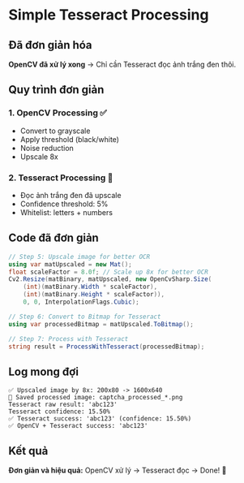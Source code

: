 # Simple Tesseract Processing

## Đã đơn giản hóa

**OpenCV đã xử lý xong** → Chỉ cần Tesseract đọc ảnh trắng đen thôi.

## Quy trình đơn giản

### 1. **OpenCV Processing** ✅
- Convert to grayscale
- Apply threshold (black/white)
- Noise reduction
- Upscale 8x

### 2. **Tesseract Processing** 🎯
- Đọc ảnh trắng đen đã upscale
- Confidence threshold: 5%
- Whitelist: letters + numbers

## Code đã đơn giản

```csharp
// Step 5: Upscale image for better OCR
using var matUpscaled = new Mat();
float scaleFactor = 8.0f; // Scale up 8x for better OCR
Cv2.Resize(matBinary, matUpscaled, new OpenCvSharp.Size(
    (int)(matBinary.Width * scaleFactor), 
    (int)(matBinary.Height * scaleFactor)), 
    0, 0, InterpolationFlags.Cubic);

// Step 6: Convert to Bitmap for Tesseract
using var processedBitmap = matUpscaled.ToBitmap();

// Step 7: Process with Tesseract
string result = ProcessWithTesseract(processedBitmap);
```

## Log mong đợi

```
✅ Upscaled image by 8x: 200x80 -> 1600x640
💾 Saved processed image: captcha_processed_*.png
Tesseract raw result: 'abc123'
Tesseract confidence: 15.50%
✅ Tesseract success: 'abc123' (confidence: 15.50%)
✅ OpenCV + Tesseract success: 'abc123'
```

## Kết quả

**Đơn giản và hiệu quả:** OpenCV xử lý → Tesseract đọc → Done! 🎯
